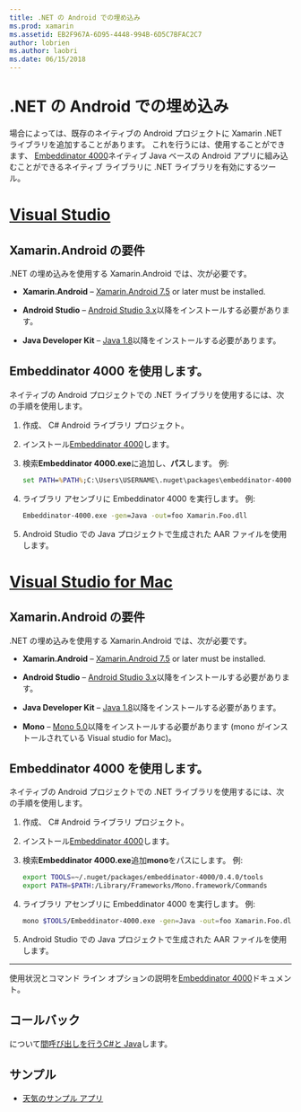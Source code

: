 ```yaml
---
title: .NET の Android での埋め込み
ms.prod: xamarin
ms.assetid: EB2F967A-6D95-4448-994B-6D5C7BFAC2C7
author: lobrien
ms.author: laobri
ms.date: 06/15/2018
---
```


# <a name="net-embedding-on-android"></a>.NET の Android での埋め込み

場合によっては、既存のネイティブの Android プロジェクトに Xamarin .NET ライブラリを追加することがあります。 これを行うには、使用することができます、 [Embeddinator 4000](https://www.nuget.org/packages/Embeddinator-4000/)ネイティブ Java ベースの Android アプリに組み込むことができるネイティブ ライブラリに .NET ライブラリを有効にするツール。

# <a name="visual-studiotabwindows"></a>[Visual Studio](#tab/windows)

## <a name="xamarinandroid-requirements"></a>Xamarin.Android の要件

.NET の埋め込みを使用する Xamarin.Android では、次が必要です。

-   **Xamarin.Android** &ndash; [Xamarin.Android 7.5](https://visualstudio.microsoft.com/xamarin/) or later must be installed.

-   **Android Studio** &ndash; [Android Studio 3.x](https://developer.android.com/studio/)以降をインストールする必要があります。

-   **Java Developer Kit** &ndash; [Java 1.8](https://www.oracle.com/technetwork/java/javase/downloads/jdk8-downloads-2133151.html)以降をインストールする必要があります。


## <a name="using-embeddinator-4000"></a>Embeddinator 4000 を使用します。

ネイティブの Android プロジェクトでの .NET ライブラリを使用するには、次の手順を使用します。

1.  作成、 C# Android ライブラリ プロジェクト。

2.  インストール[Embeddinator 4000](https://www.nuget.org/packages/Embeddinator-4000/)します。

3.  検索**Embeddinator 4000.exe**に追加し、**パス**します。 例:

    ```cmd
    set PATH=%PATH%;C:\Users\USERNAME\.nuget\packages\embeddinator-4000\0.4.0\tools
    ```

4.  ライブラリ アセンブリに Embeddinator 4000 を実行します。 例:

    ```cmd
    Embeddinator-4000.exe -gen=Java -out=foo Xamarin.Foo.dll
    ```

5.  Android Studio での Java プロジェクトで生成された AAR ファイルを使用します。


# <a name="visual-studio-for-mactabmacos"></a>[Visual Studio for Mac](#tab/macos)

## <a name="xamarinandroid-requirements"></a>Xamarin.Android の要件

.NET の埋め込みを使用する Xamarin.Android では、次が必要です。

-   **Xamarin.Android** &ndash; [Xamarin.Android 7.5](https://visualstudio.microsoft.com/xamarin/) or later must be installed.

-   **Android Studio** &ndash; [Android Studio 3.x](https://developer.android.com/studio/)以降をインストールする必要があります。

-   **Java Developer Kit** &ndash; [Java 1.8](https://www.oracle.com/technetwork/java/javase/downloads/jdk8-downloads-2133151.html)以降をインストールする必要があります。

-   **Mono** &ndash; [Mono 5.0](https://www.mono-project.com/download/)以降をインストールする必要があります (mono がインストールされている Visual studio for Mac)。


## <a name="using-embeddinator-4000"></a>Embeddinator 4000 を使用します。

ネイティブの Android プロジェクトでの .NET ライブラリを使用するには、次の手順を使用します。

1.  作成、 C# Android ライブラリ プロジェクト。

2.  インストール[Embeddinator 4000](https://www.nuget.org/packages/Embeddinator-4000/)します。

3.  検索**Embeddinator 4000.exe**追加**mono**をパスにします。 例:

    ```bash
    export TOOLS=~/.nuget/packages/embeddinator-4000/0.4.0/tools
    export PATH=$PATH:/Library/Frameworks/Mono.framework/Commands
    ```

4.  ライブラリ アセンブリに Embeddinator 4000 を実行します。 例:

    ```bash
    mono $TOOLS/Embeddinator-4000.exe -gen=Java -out=foo Xamarin.Foo.dll
    ```

5.  Android Studio での Java プロジェクトで生成された AAR ファイルを使用します。

-----

使用状況とコマンド ライン オプションの説明を[Embeddinator 4000](https://github.com/mono/Embeddinator-4000/blob/master/Usage.md#java--c)ドキュメント。


## <a name="callbacks"></a>コールバック

について[間呼び出しを行うC#と Java](callbacks.md)します。

## <a name="samples"></a>サンプル

* [天気のサンプル アプリ](https://github.com/jamesmontemagno/embeddinator-weather)
